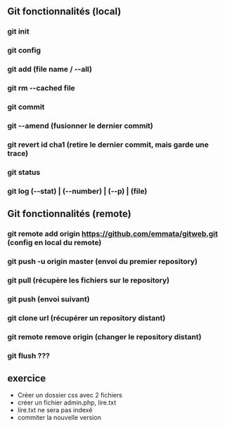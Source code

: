 ## Git fonctionnalités (local)
### git init
### git config
### git add (file name / --all)
### git rm --cached file
### git commit
### git --amend (fusionner le dernier commit)
### git revert id cha1 (retire le dernier commit, mais garde une trace)
### git status
### git log (--stat) | (--number) | (--p) | (file)

## Git fonctionnalités (remote)
### git remote add origin https://github.com/emmata/gitweb.git (config en local du remote)
### git push -u origin master (envoi du premier repository)
### git pull (récupère les fichiers sur le repository)
### git push (envoi suivant)
### git clone url (récupérer un repository distant)
### git remote remove origin (changer le repository distant)
### git flush ???

## exercice
- Créer un dossier css avec 2 fichiers
- créer un fichier admin.php, lire.txt
- lire.txt ne sera pas indexé
- commiter la nouvelle version
